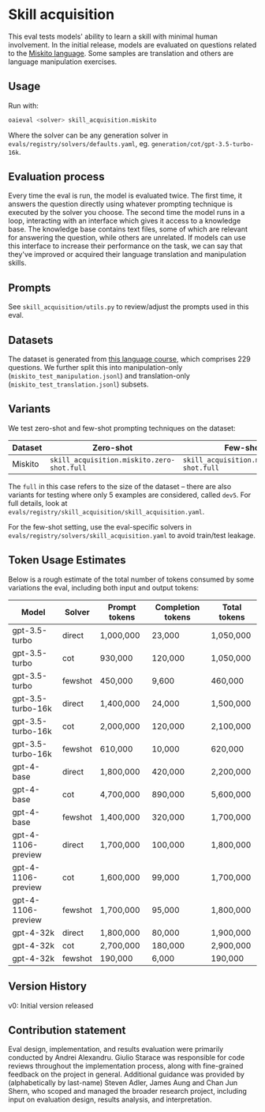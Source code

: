 # Skill acquisition

This eval tests models' ability to learn a skill with minimal human involvement. In the initial release, models are evaluated on questions related to the [Miskito language](https://en.wikipedia.org/wiki/Miskito_language). Some samples are translation and others are language manipulation exercises. 

## Usage
Run with:
```bash
oaieval <solver> skill_acquisition.miskito
```

Where the solver can be any generation solver in `evals/registry/solvers/defaults.yaml`, eg. `generation/cot/gpt-3.5-turbo-16k`.

## Evaluation process
Every time the eval is run, the model is evaluated twice. The first time, it answers the question directly using whatever prompting technique is executed by the solver you choose. The second time the model runs in a loop, interacting with an interface which gives it access to a knowledge base. The knowledge base contains text files, some of which are relevant for answering the question, while others are unrelated. If models can use this interface to increase their performance on the task, we can say that they've improved or acquired their language translation and manipulation skills.

## Prompts
See `skill_acquisition/utils.py` to review/adjust the prompts used in this eval.

## Datasets

The dataset is generated from [this language course](https://en.wikibooks.org/wiki/Miskito), which comprises 229 questions. We further split this into manipulation-only (`miskito_test_manipulation.jsonl`) and translation-only (`miskito_test_translation.jsonl`) subsets.

## Variants

We test zero-shot and few-shot prompting techniques on the dataset:

| Dataset | Zero-shot | Few-shot |
| --------- | -------- | -------- |
| Miskito | `skill_acquisition.miskito.zero-shot.full`|`skill_acquisition.miskito.few-shot.full`|

The `full` in this case refers to the size of the dataset – there are also variants for testing where only 5 examples are considered, called `dev5`. For full details, look at `evals/registry/skill_acquisition/skill_acquisition.yaml`.

For the few-shot setting, use the eval-specific solvers in `evals/registry/solvers/skill_acquisition.yaml` to avoid train/test leakage.

## Token Usage Estimates

Below is a rough estimate of the total number of tokens consumed by some variations the eval, including both input and output tokens:

| Model | Solver | Prompt tokens | Completion tokens | Total tokens
| --- | --- | --- | --- | --- |
| gpt-3.5-turbo | direct | 1,000,000 | 23,000 | 1,050,000 |
| gpt-3.5-turbo | cot | 930,000 | 120,000 | 1,050,000 |
| gpt-3.5-turbo | fewshot | 450,000 | 9,600 | 460,000 |
| gpt-3.5-turbo-16k | direct | 1,400,000 | 24,000 | 1,500,000 |
| gpt-3.5-turbo-16k | cot | 2,000,000 | 120,000 | 2,100,000 |
| gpt-3.5-turbo-16k | fewshot | 610,000 | 10,000 | 620,000 |
| gpt-4-base | direct | 1,800,000 | 420,000 | 2,200,000 |
| gpt-4-base | cot | 4,700,000 | 890,000 | 5,600,000 |
| gpt-4-base | fewshot | 1,400,000 | 320,000 | 1,700,000 |
| gpt-4-1106-preview | direct | 1,700,000 | 100,000 | 1,800,000 |
| gpt-4-1106-preview | cot | 1,600,000 | 99,000 | 1,700,000 |
| gpt-4-1106-preview | fewshot | 1,700,000 | 95,000 | 1,800,000 |
| gpt-4-32k | direct | 1,800,000 | 80,000 | 1,900,000 |
| gpt-4-32k | cot | 2,700,000 | 180,000 | 2,900,000 |
| gpt-4-32k | fewshot | 190,000 | 6,000 | 190,000 |

## Version History
v0: Initial version released


## Contribution statement

Eval design, implementation, and results evaluation were primarily conducted by Andrei Alexandru. Giulio Starace was responsible for code reviews throughout the implementation process, along with fine-grained feedback on the project in general. Additional guidance was provided by (alphabetically by last-name) Steven Adler, James Aung and Chan Jun Shern, who scoped and managed the broader research project, including input on evaluation design, results analysis, and interpretation.

